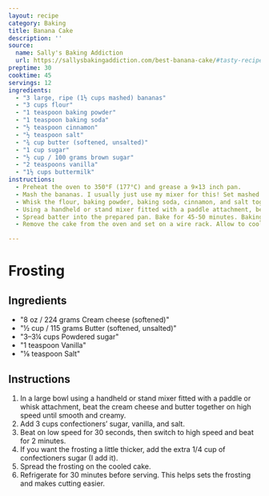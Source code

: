 ```yaml
---
layout: recipe
category: Baking
title: Banana Cake
description: ''
source:
  name: Sally's Baking Addiction
  url: https://sallysbakingaddiction.com/best-banana-cake/#tasty-recipes-66521
preptime: 30
cooktime: 45
servings: 12
ingredients:
  - "3 large, ripe (1½ cups mashed) bananas"
  - "3 cups flour"
  - "1 teaspoon baking powder"
  - "1 teaspoon baking soda"
  - "½ teaspoon cinnamon"
  - "½ teaspoon salt"
  - "¾ cup butter (softened, unsalted)"
  - "1 cup sugar"
  - "½ cup / 100 grams brown sugar"
  - "2 teaspoons vanilla"
  - "1½ cups buttermilk"
instructions:
  - Preheat the oven to 350°F (177°C) and grease a 9×13 inch pan.
  - Mash the bananas. I usually just use my mixer for this! Set mashed bananas aside.
  - Whisk the flour, baking powder, baking soda, cinnamon, and salt together. Set aside.
  - Using a handheld or stand mixer fitted with a paddle attachment, beat the butter on high speed until smooth and creamy – about 1 minute. Add both sugars and beat on high speed for 2 minutes until creamed together. Scrape down the sides and up the bottom of the bowl with a rubber spatula as needed. Add the eggs and the vanilla. Beat on medium-high speed until combined, then beat in the mashed bananas. Scrape down the sides and up the bottom of the bowl as needed. With the mixer on low speed, add the dry ingredients in three additions alternating with the buttermilk and mixing each addition just until incorporated. Do not over-mix. The batter will be slightly thick and a few lumps is OK.
  - Spread batter into the prepared pan. Bake for 45-50 minutes. Baking times vary, so keep an eye on yours. The cake is done when a toothpick inserted in the center comes out clean. If you find the top of the cake is browning too quickly in the oven, loosely cover it with aluminum foil.
  - Remove the cake from the oven and set on a wire rack. Allow to cool completely. After about 45 minutes, I usually place it in the refrigerator to speed things up.

---
```


# Frosting

## Ingredients

 * "8 oz / 224 grams Cream cheese (softened)"
 * "½ cup / 115 grams Butter (softened, unsalted)"
 * "3–3¼ cups Powdered sugar"
 * "1 teaspoon Vanilla"
 * "⅛ teaspoon Salt"

## Instructions

1.  In a large bowl using a handheld or stand mixer fitted with a paddle or whisk attachment, beat the cream cheese and butter together on high speed until smooth and creamy.
2. Add 3 cups confectioners’ sugar, vanilla, and salt.
3. Beat on low speed for 30 seconds, then switch to high speed and beat for 2 minutes.
4. If you want the frosting a little thicker, add the extra 1/4 cup of confectioners sugar (I add it).
5. Spread the frosting on the cooled cake.
6. Refrigerate for 30 minutes before serving. This helps sets the frosting and makes cutting easier.

